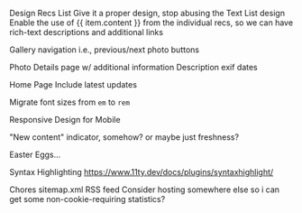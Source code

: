 Design
  Recs List
    Give it a proper design, stop abusing the Text List design
    Enable the use of {{ item.content }} from the individual recs, so we can have rich-text descriptions and additional links

  Gallery navigation
    i.e., previous/next photo buttons

  Photo Details page w/ additional information
    Description
    exif dates

  Home Page
    Include latest updates

  Migrate font sizes from `em` to `rem`

  Responsive Design for Mobile

  "New content" indicator, somehow?
    or maybe just freshness?

  Easter Eggs...

  Syntax Highlighting
    https://www.11ty.dev/docs/plugins/syntaxhighlight/

Chores
  sitemap.xml
  RSS feed
  Consider hosting somewhere else so i can get some non-cookie-requiring statistics?